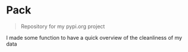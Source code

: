 # Pack
> Repository for my pypi.org project

I made some function to have a quick overview of the cleanliness of my data

